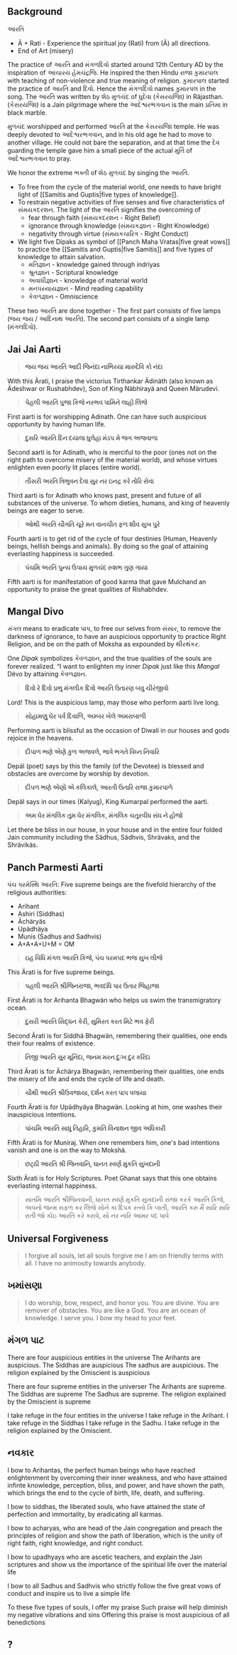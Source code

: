 ## Background

આરતિ

-   Ä + Rati - Experience the spiritual joy (Rati) from (Ä) all directions.
-   End of Art (misery)
    

The practice of આરતિ and મંગળદિવો started around 12th Century AD by the inspiration of આચારય હેમચંદ્રજિ. He inspired the then Hindu રાજા કુમારપાલ with teaching of non-violence and true meaning of religion. કુમારપાલ started the practice of આરતિ and દિવો. Hence the મંગળદિવો names કુમારપલ in the song. The આરતિ was written by શેઠ મુળચંદ of ધુદેવા (કેસરયજિા) in Räjasthan. (કેસરયજિા) is a Jain pilgrimage where the આદેશ્વરભગવાન is the main પ્રતિમા in black marble.

મુળચંદ worshipped and performed આરતિ at the કેસરયજિા temple. He was deeply devoted to આદેશ્વરભગવાન, and in his old age he had to move to another village. He could not bare the separation, and at that time the દેવ guarding the temple gave him a small piece of the actual મુર્તિ of આદેશ્વરભગવાન to pray.

We honor the extreme ભક્તી of શેઠ મુળચંદ by singing the આરતિ.

-   To free from the cycle of the material world, one needs to have bright light of [[Samitis and Guptis|five types of knowledge]].
-   To restrain negative activities of five senses and five characteristics of સંમયકદરશન. The light of the આરતિ signifies the overcoming of
	-   fear through faith (સંમયકદરશન - Right Belief)
    -   ignorance through knowledge (સંમયકજ્ઞાન - Right Knowledge)
    -   negativity through virtue (સંમયકચારિત્ર - Right Conduct)
-   We light five Dipaks as symbol of [[Panch Maha Vratas|five great vows]] to practice the [[Samitis and Guptis|five Samitis]] and five types of knowledge to attain salvation.
    -   મતિજ્ઞાન - knowledge gained through indriyas
    -   શ્રુતજ્ઞાન - Scriptural knowledge
    -   અવાધીજ્ઞાન - knowledge of material world
    -   મનપરયાયજ્ઞાન - Mind reading capability
    -   કેવળજ્ઞાન - Omniscience

These two આરતિ are done together - The first part consists of five lamps (જય જય / આદિનાથ આરતિ). The second part consists of a single lamp (મંગલદિવો).

## Jai Jai Aarti

> **જય જય આરતિ આદી જિનંદા નાભિરયા મારુદેવિ કો નંદા**

With this Ärati, I praise the victorius Tirthankar Ädinäth (also known as Ädeshwar  or Rushabhdev), Son of King Näbhirayä and Queen Märudevi.



> **પેહલી આરતિ પુજા કિજે નરભવ પામિને લાહો લિજે**

First aarti is for worshipping Adinath. One can have such auspicious opportunity by having human life.



> **દુસરિ આરતિ દિન દયાલા ધુલેહા મંડપ મે જગ અજવાળા**

Second aarti is for Adinath, who is merciful to the poor (ones not on the right path to overcome misery of the material world), and whose virtues enlighten even poorly lit places (entire world).



> **તીસરી અરતિ ત્રિભુવન દેવા સુર નર ઇનદ્ર કરે તોરિ સેવા**

Third aarti is for Adinath who knows past, present and future of all substances of the universe. To whom dieties, humans, and king of heavenly beings are eager to serve.



> **ઓથી અરતિ ચૌગતિ ચૂરે મન વાનચીત ફળ શીવ સુખ પુરે**

Fourth aarti is to get rid of the cycle of four destinies (Human, Heavenly beings, hellish beings and animals). By doing so the goal of attaining everlasting happiness is succeeded.



> **પંચમિ અરતિ પુન્ય ઉપાય મુળચંદ રુશભ ગુણ ગાયા**

Fifth aarti is for manifestation of good karma that gave Mulchand an opportunity to praise the great qualities of Rishabhdev.

##  Mangal Divo

*મંગલ* means to eradicate પાપ, to free our selves from સંસાર, to remove the darkness of ignorance, to have an auspicious opportunity to practice Right Religion, and be on the path of Moksha as expounded by થીરથંકર.

One _Dipak_ symbolizes કેવળજ્ઞાન, and the true qualities of the souls are forever realized. “I want to enlighten my inner _Dipak_ just like this _Mangal_ Dëvo by attaining કેવળજ્ઞાન.



> **દિવો રે દિવો પ્રભુ મંગલીક દિવો આરતિ ઉતારણ બવુ ચીરંજીવો**

Lord! This is the auspicious lamp, may those who perform aarti live long.



> **સોહામણુ ઘેર પર્વ દિવાળિ, અમ્બર ખેલે અમરાબાળી**

Performing aarti is blissful as the occasion of Diwali in our houses and gods rejoice in the heavens.



> **દીપાળ ભણે એણે કુળ અજવલે, ભાવે ભગતે વિધ્ન નિવારિ**

Depäl (poet) says by this the family (of the Devotee) is blessed and obstacles are overcome by worship by devotion.



> **દીપળ ભણે એણો એ કલિકાલે, આરતી ઉતારિ રાજા કુમારપાળે**

Depäl says in our times (Kalyug), King Kumarpal performed the aarti.



> **અમ ઘેર મંગલિક તુમ ઘેર મંગલિક, મંગલિક ચતુરવીધ સંઘ ને હોજો**

Let there be bliss in our house, in your house and in the entire four folded Jain community including the Sädhus, Sädhvis,  Shrävaks, and the Shrävikäs.

## Panch Parmesti Aarti

પંચ પરમેસ્થિ આરતિ: Five supreme beings are the fivefold hierarchy of the religious authorities:
- Arihant
- Ashiri (Siddhas)
- Ächäryäs
- Upädhäya
- Munis (Sadhus and Sadhvis)
- A+A+A+U+M  = OM

> **ઇહ વિધિ મંગલ આરતિ કિજે, પંચ પરમપદ ભજ સુખ લીજે**

This Ärati is for five supreme beings.



> **પહલી આરતિ શ્રીજિનરાજા, ભવદધિ પાર ઉતાર જિહાજા**

First Ärati is for Arihanta Bhagwän who helps us swim the transmigratory ocean.



> **દુસરી આરતિ સિદ્ધન કેરી, સુમિરત કરત મિટે ભવ ફેરી**

Second Ärati is for Siddhä Bhagwän, remembering their qualities, one ends their four realms of existence. 



> **તિજી આરતિ સુર મૂનિંદા, જનમ મરન દુઃખ દુર કરિંદા**

Third Ärati is for Ächärya Bhagwän, remembering their qualities, one ends the misery of life and ends the cycle of life and death.



> **ચૌથી આરતિ શ્રીઉવજાયા, દર્શન કરત પાપ પલાયા**

Fourth Ärati is for Upädhyäya Bhagwän. Looking at him, one washes their inauspicious intentions.



> **પાંચમિ આરતિ સાધુ તિહારિ, કુમતિ વિનાશન જીવ અધિકારી**

Fifth Ärati is for Muniraj. When one remembers him, one's bad intentions vanish and one is on the way to Mokshä.



> **છટ્ઠી આરતિ  શ્રી જિનવાનિ, ધાનત સ્વર્ણ મુકતિ સુખદાની**

Sixth Ärati is for Holy Scriptures. Poet Ghanat says that this one obtains everlasting internal happiness.



> સાતમિ આરતિ શ્રીજિનવાની, ધાનત સ્વર્ણ મુકતિ સુખદાની
> સંજા કરકે આરતિ કિજે, અપનો જન્મ સફળ કર લિજે
> સોને કા દિપક રત્નો કિ બાતી, આરતિ કરુ મૈં સારિ સારિ રાતી
> જો કોઇ આરતિ કરે કરાવે, સો નર નારિ આમર પદ પાવે



## Universal Forgiveness

> I forgive all souls, let all souls forgive me
> I am on friendly terms with all. I have no animosity towards anybody.

## ખમાંસણા

>  I do worship, bow, respect, and honor you. You are divine.
>  You are remover of obstacles. You are like a God.
>  You are an ocean of knowledge. I serve you.
>  I bow my head to your feet.

## મંગળ પાટ

There are four auspicious entities in the universe
The Arihants are auspicious. The Siddhas are auspicious
The sadhus are auspicious. The religion explained by the Omiscient is auspicious

There are four supreme entities in the universer
The Arihants are supreme. The Siddhas are supreme
The Sadhus are supreme. The religion explained by the Omiscient is supreme

I take refuge in the four entities in the universe
I take refuge in the Arihant. I take refuge in the Siddhas
I take refuge in the Sadhu. I take refuge in the religion explained by the Omiscient.

## નવકાર

I bow to Arihantas, the perfect human beings who have reached enlightenment by overcoming their inner weakness, and who have attained infinte knowledge, perception, bliss, and power, and have shown the path, which brings the end to the cycle of birth, life, death, and suffering.

I bow to siddhas, the liberated souls, who have attained the state of perfection and immortality, by eradicating all karmas.

I bow to acharyas, who are head of the Jain congregation and preach the principles of religion and show the path of liberation, which is the unity of right faith, right knowledge, and right conduct.

I bow to upadhyays who are ascetic teachers, and explain the Jain scriptures and show us the importance of the spiritual life over the material life

I bow to all Sadhus and Sadhvis who strictly follow the five great vows of conduct and inspire us to live a simple life

To these five types of souls, I offer my praise
Such praise will help diminish my negative vibrations and sins
Offering this praise is most auspicious of all benedictions

## ?

